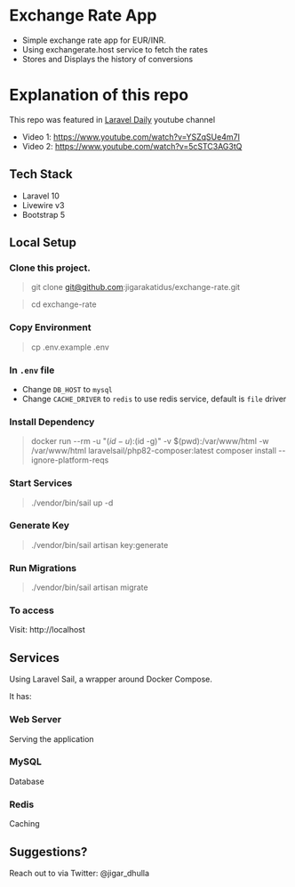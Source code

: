 # Exchange Rate App

* Simple exchange rate app for EUR/INR.
* Using exchangerate.host service to fetch the rates
* Stores and Displays the history of conversions

# Explanation of this repo
This repo was featured in [Laravel Daily](https://www.youtube.com/@LaravelDaily) youtube channel
* Video 1: https://www.youtube.com/watch?v=YSZqSUe4m7I
* Video 2: https://www.youtube.com/watch?v=5cSTC3AG3tQ

## Tech Stack

* Laravel 10
* Livewire v3
* Bootstrap 5

## Local Setup

### Clone this project.
> git clone git@github.com:jigarakatidus/exchange-rate.git

> cd exchange-rate

### Copy Environment
> cp .env.example .env

### In `.env` file
* Change `DB_HOST` to `mysql`
* Change `CACHE_DRIVER` to `redis` to use redis service, default is `file` driver


### Install Dependency
> docker run --rm -u "$(id -u):$(id -g)" -v $(pwd):/var/www/html -w /var/www/html laravelsail/php82-composer:latest composer install --ignore-platform-reqs

### Start Services
> ./vendor/bin/sail up -d

### Generate Key
> ./vendor/bin/sail artisan key:generate

### Run Migrations
> ./vendor/bin/sail artisan migrate

### To access

Visit: http://localhost

## Services

Using Laravel Sail, a wrapper around Docker Compose.

It has:

### Web Server
Serving the application

### MySQL
Database

### Redis
Caching

## Suggestions?

Reach out to via Twitter: @jigar_dhulla
